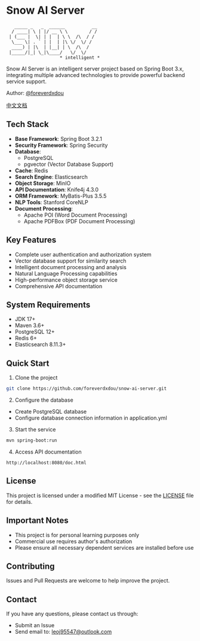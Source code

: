 # Snow AI Server

```
   _____ _   _  ______          __
  / ____| \ | |/ __ \ \        / /
 | (___ |  \| | |  | \ \  /\  / / 
  \___ \| . ` | |  | |\ \/  \/ /  
  ____) | |\  | |__| | \  /\  /   
 |_____/|_| \_|\____/   \/  \/    
                    * intelligent *
```

Snow AI Server is an intelligent server project based on Spring Boot 3.x, integrating multiple advanced technologies to provide powerful backend service support.

Author: [@foreverdxdou](https://github.com/foreverdxdou)

[中文文档](README_CN.md)

## Tech Stack

- **Base Framework**: Spring Boot 3.2.1
- **Security Framework**: Spring Security
- **Database**:
  - PostgreSQL
  - pgvector (Vector Database Support)
- **Cache**: Redis
- **Search Engine**: Elasticsearch
- **Object Storage**: MinIO
- **API Documentation**: Knife4j 4.3.0
- **ORM Framework**: MyBatis-Plus 3.5.5
- **NLP Tools**: Stanford CoreNLP
- **Document Processing**:
  - Apache POI (Word Document Processing)
  - Apache PDFBox (PDF Document Processing)

## Key Features

- Complete user authentication and authorization system
- Vector database support for similarity search
- Intelligent document processing and analysis
- Natural Language Processing capabilities
- High-performance object storage service
- Comprehensive API documentation

## System Requirements

- JDK 17+
- Maven 3.6+
- PostgreSQL 12+
- Redis 6+
- Elasticsearch 8.11.3+

## Quick Start

1. Clone the project
```bash
git clone https://github.com/foreverdxdou/snow-ai-server.git
```

2. Configure the database
- Create PostgreSQL database
- Configure database connection information in application.yml

3. Start the service
```bash
mvn spring-boot:run
```

4. Access API documentation
```
http://localhost:8080/doc.html
```

## License

This project is licensed under a modified MIT License - see the [LICENSE](LICENSE) file for details.

## Important Notes

- This project is for personal learning purposes only
- Commercial use requires author's authorization
- Please ensure all necessary dependent services are installed before use

## Contributing

Issues and Pull Requests are welcome to help improve the project.

## Contact

If you have any questions, please contact us through:

- Submit an Issue
- Send email to: leoj95547@outlook.com

